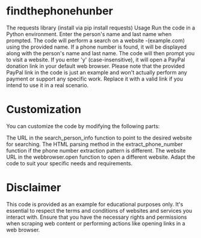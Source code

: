 # findthephonehunber

The requests library (install via pip install requests)
Usage
Run the code in a Python environment.
Enter the person's name and last name when prompted.
The code will perform a search on a website -(example.com) using the provided name.
If a phone number is found, it will be displayed along with the person's name and last name.
The code will then prompt you to visit a website.
If you enter 'y' (case-insensitive), it will open a PayPal donation link in your default web browser.
Please note that the provided PayPal link in the code is just an example and won't actually perform any payment or support any specific work. Replace it with a valid link if you intend to use it in a real scenario.

# Customization
You can customize the code by modifying the following parts:

The URL in the search_person_info function to point to the desired website for searching.
The HTML parsing method in the extract_phone_number function if the phone number extraction pattern is different.
The website URL in the webbrowser.open function to open a different website.
Adapt the code to suit your specific needs and requirements.

# Disclaimer
This code is provided as an example for educational purposes only. It's essential to respect the terms and conditions of websites and services you interact with. Ensure that you have the necessary rights and permissions when scraping web content or performing actions like opening links in a web browser.

